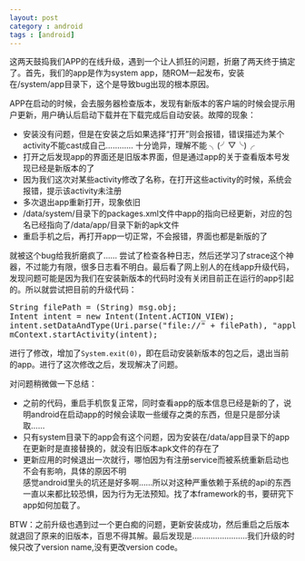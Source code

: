 ```yaml
---
layout: post
category : android
tags : [android]
---
```

这两天鼓捣我们APP的在线升级，遇到一个让人抓狂的问题，折磨了两天终于搞定了。首先，我们的app是作为system app，随ROM一起发布，安装在/system/app目录下，这个是导致bug出现的根本原因。 
   
APP在启动的时候，会去服务器检查版本，发现有新版本的客户端的时候会提示用户更新，用户确认后启动下载并在下载完成后自动安装。故障的现象：
+ 安装没有问题，但是在安装之后如果选择“打开”则会报错，错误描述为某个activity不能cast成自己………… 十分诡异，理解不能 ╮(╯▽╰)╭ 
+ 打开之后发现app的界面还是旧版本界面，但是通过app的关于查看版本号发现已经是新版本的了
+ 因为我们这次对某些activity修改了名称，在打开这些activity的时候，系统会报错，提示该activity未注册
+ 多次退出app重新打开，现象依旧
+ /data/system/目录下的packages.xml文件中app的指向已经更新，对应的包名已经指向了/data/app/目录下新的apk文件
+ 重启手机之后，再打开app一切正常，不会报错，界面也都是新版的了    

就被这个bug给我折磨疯了…… 尝试了检查各种日志，然后还学习了strace这个神器，不过能力有限，很多日志看不明白。最后看了网上别人的在线app升级代码，发现问题可能是因为我们在安装新版本的代码时没有关闭目前正在运行的app引起的。所以就尝试把目前的升级代码：
<pre>
String filePath = (String) msg.obj;
Intent intent = new Intent(Intent.ACTION_VIEW);
intent.setDataAndType(Uri.parse("file://" + filePath), "application/vnd.android.package-archive");
mContext.startActivity(intent);
</pre>
进行了修改，增加了`System.exit(0)`，即在启动安装新版本的包之后，退出当前的app。进行了这次修改之后，发现解决了问题。    

对问题稍微做一下总结：
+ 之前的代码，重启手机恢复正常，同时查看app的版本信息已经是新的了，说明android在启动app的时候会读取一些缓存之类的东西，但是只是部分读取……
+ 只有system目录下的app会有这个问题，因为安装在/data/app目录下的app在更新时是直接替换的，就没有旧版本apk文件的存在了
+ 更新应用的时候退出一次就行，哪怕因为有注册service而被系统重新启动也不会有影响，具体的原因不明    
感觉android里头的坑还是好多啊……所以对这种严重依赖于系统的api的东西一直以来都比较恐惧，因为行为无法预知。找了本framework的书，要研究下app如何加载了。

BTW：之前升级也遇到过一个更白痴的问题，更新安装成功，然后重启之后版本就退回了原来的旧版本，百思不得其解。最后发现是……………………我们升级的时候只改了version name,没有更改version code。
